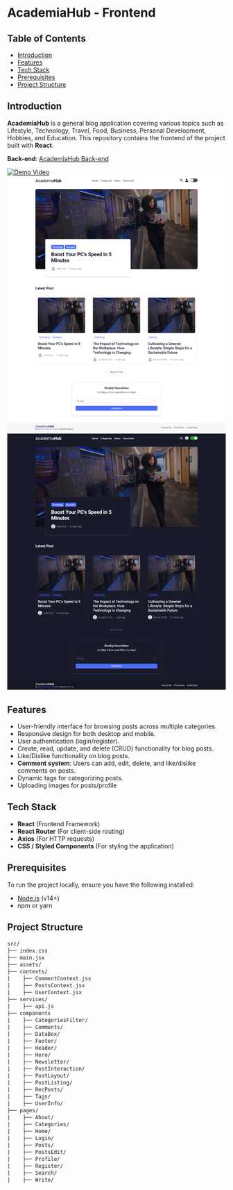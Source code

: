 # AcademiaHub - Frontend

## Table of Contents

- [Introduction](#introduction)
- [Features](#features)
- [Tech Stack](#Tech-Stack)
- [Prerequisites](#Prerequisites)
- [Project Structure](#project-structure)

## Introduction

**AcademiaHub** is a general blog application covering various topics such as Lifestyle, Technology, Travel, Food, Business, Personal Development, Hobbies, and Education. This repository contains the frontend of the project built with **React**.

**Back-end**: [AcademiaHub Back-end](https://github.com/ABNmmd/Node-Blog-API)

[![Demo Video](https://i.ytimg.com/an_webp/LS1TRxarKP0/mqdefault_6s.webp?du=3000&sqp=COGFybYG&rs=AOn4CLBi8XPROV7c-DwrgOJbbRB_rh8rcg)](https://youtu.be/LS1TRxarKP0?si=26vkg2IZxScl7T1b)
![Light Mode](./screenshots/AcademiaHub.png)
![Light Mode](./screenshots/AcademiaHub10.png)

## Features

- User-friendly interface for browsing posts across multiple categories.
- Responsive design for both desktop and mobile.
- User authentication (login/register).
- Create, read, update, and delete (CRUD) functionality for blog posts.
- Like/Dislike functionality on blog posts.
- **Comment system**: Users can add, edit, delete, and like/dislike comments on posts.
- Dynamic tags for categorizing posts.
- Uploading images for posts/profile

## Tech Stack

- **React** (Frontend Framework)
- **React Router** (For client-side routing)
- **Axios** (For HTTP requests)
- **CSS / Styled Components** (For styling the application)

## Prerequisites

To run the project locally, ensure you have the following installed:

- [Node.js](https://nodejs.org/) (v14+)
- npm or yarn

## Project Structure

```
src/
├── index.css
├── main.jsx
├── assets/
├── contexts/
|    ├── CommentContext.jsx
|    ├── PostsContext.jsx
|    ├── UserContext.jsx
├── services/
|    ├── api.js
├── components
|    ├── CategoriesFilter/
|    ├── Comments/
|    ├── DataBox/
|    ├── Footer/
|    ├── Header/
|    ├── Hero/
|    ├── Newsletter/
|    ├── PostInteraction/
|    ├── PostLayout/
|    ├── PostListing/
|    ├── RecPosts/
|    ├── Tags/
|    ├── UserInfo/
├── pages/
|    ├── About/
|    ├── Categories/
|    ├── Home/
|    ├── Login/
|    ├── Posts/
|    ├── PostsEdit/
|    ├── Profile/
|    ├── Register/
|    ├── Search/
|    ├── Write/
```